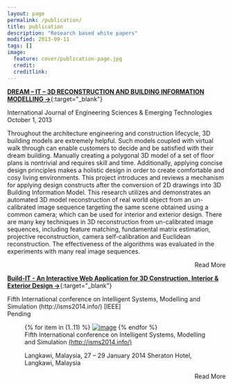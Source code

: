 ```yaml
---
layout: page
permalink: /publication/
title: publication
description: "Research based white papers"
modified: 2013-09-11
tags: []
image:
  feature: cover/publication-page.jpg
  credit: 
  creditlink: 
---
```


[**DREAM – IT – 3D RECONSTRUCTION AND BUILDING INFORMATION MODELLING ->**](http://www.ijeset.com/volume-6-issue-2.html){:target="_blank"} 

<div class="publication-header-conference">International Journal of Engineering Sciences & Emerging Technologies</div>
<div>October 1, 2013</div>
<div class="publication-header"></div>
<div class="read-more-content">
<p>
Throughout the architecture engineering and construction lifecycle, 3D building models are extremely helpful. Such models coupled with virtual walk through can enable customers to decide and be satisfied with their dream building. Manually creating a polygonal 3D model of a set of floor plans is nontrivial and requires skill and time. Additionally, applying concise design principles makes a holistic design in order to create comfortable and cosy living environments. This project introduces and reviews a mechanism for applying design constructs after the conversion of 2D drawings into 3D Building Information Model. This research utilizes and demonstrates an automated 3D model reconstruction of real world object from an un-calibrated image sequence targeting the 
same scene obtained using a common camera; which can be used for interior and exterior design. There are many key techniques in 3D reconstruction from un-calibrated image sequences, including feature matching, fundamental matrix estimation, projective reconstruction, camera self-calibration and Euclidean reconstruction. The effectiveness of the algorithms was evaluated in the experiments with many real image sequences.
</P>
</div>
<div markdown="0" class="read-more-toggle" align="right"><a class="btn">Read More</a></div>



[**Build-IT - An Interactive Web Application for 3D Construction, Interior & Exterior Design ->**](http://isms2014.info/){:target="_blank"} 

<div class="publication-header-conference">Fifth International conference on Intelligent Systems, Modelling and Simulation (http://isms2014.info/) [IEEE]</div>
<div>Pending</div>
<div class="publication-header"></div>
<div class="read-more-content">
<p>
<figure class="third">
	{% for item in (1..11) %}
	<a href="{{ site.url }}/images/publication/{{ item }}.jpg"><img src="{{ site.url }}/images/publication/{{ item }}.jpg" alt="image"></a>
	{% endfor %}
	<figcaption>Fifth International conference on
Intelligent Systems, Modelling and Simulation <a href="http://isms2014.info/" target="_blank">(http://isms2014.info/)</a> 

Langkawi, Malaysia, 27 – 29 January 2014
Sheraton Hotel, Langkawi, Malaysia</figcaption>
</figure>
</P>
</div>
<div markdown="0" class="read-more-toggle" align="right"><a class="btn">Read More</a></div>



<style type="text/css">
/*.read-more-toggle .btn{
	padding: 3px;
	font-size: 12px;
}*/

.hide {
  display: none;
}

</style>
<script src="{{ site.url }}/assets/js/vendor/jquery-1.9.1.min.js"></script>
<script type="text/javascript">
// Hide the extra content initially, using JS so that if JS is disabled, no problemo.
$('.read-more-content').addClass('hide');

// Set up the toggle.
$('.read-more-toggle').on('click', function() {
	if(!$(this).prev('.read-more-content').is(":visible")){
		$('.read-more-content').addClass('hide');
	}
   
   $(this).prev('.read-more-content').toggleClass('hide');

   $('html, body').animate({
    	scrollTop: $(this).prev('.read-more-content').offset().top
	}, 2000);
});
</script>
